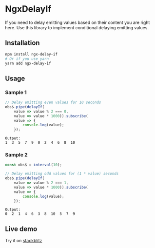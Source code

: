 # NgxDelayIf

If you need to delay emitting values based on their content you are right here. Use this library to implement conditional delaying emitting values.

## Installation

```bash
npm install ngx-delay-if
# Or if you use yarn
yarn add ngx-delay-if
```


## Usage

### Sample 1
```ts
// Delay emitting even values for 10 seconds
obs$.pipe(delayIf(
	value => value % 2 === 0, 
	value => value * 1000)).subscribe(
	value => {
		console.log(value);
	});
```
```
Output:
1  3  5  7  9  0  2  4  6  8  10  
```

### Sample 2
```ts
const obs$ = interval(10);

// Delay emitting odd values for (1 * value) seconds
obs$.pipe(delayIf(
	value => value % 2 === 1, 
	value => value * 1000)).subscribe(
	value => {
		console.log(value);
	});
```
```
Output:
0  2  1  4  6  3  8  10  5  7  9   
```


## Live demo
Try it on [stackblitz](https://stackblitz.com/edit/ngx-delay-if-demo)